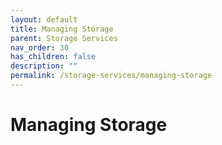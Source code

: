 ```yaml
---
layout: default
title: Managing Storage
parent: Storage Services
nav_order: 30
has_children: false
description: ""
permalink: /storage-services/managing-storage
---
```


# Managing Storage
